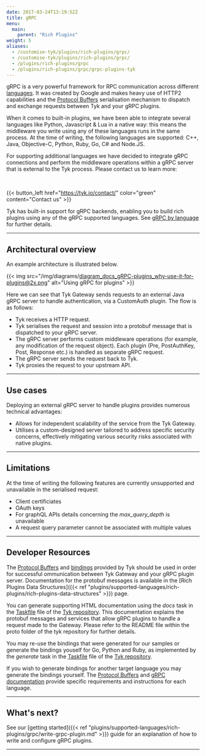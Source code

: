 ```yaml
---
date: 2017-03-24T13:19:52Z
title: gRPC
menu:
  main:
    parent: "Rich Plugins"
weight: 5
aliases:
  - /customise-tyk/plugins/rich-plugins/grpc/
  - /customise-tyk/plugins/rich-plugins/grpc/
  - /plugins/rich-plugins/grpc
  - /plugins/rich-plugins/grpc/grpc-plugins-tyk
---
```


gRPC is a very powerful framework for RPC communication across different [languages](https://www.grpc.io/docs). It was created by Google and makes heavy use of HTTP2 capabilities and the [Protocol Buffers](https://developers.google.com/protocol-buffers/) serialisation mechanism to dispatch and exchange requests between Tyk and your gRPC plugins.

When it comes to built-in plugins, we have been able to integrate several languages like Python, Javascript & Lua in a native way: this means the middleware you write using any of these languages runs in the same process. At the time of writing, the following languages are supported: C++, Java, Objective-C, Python, Ruby, Go, C# and Node.JS.

For supporting additional languages we have decided to integrate gRPC connections and perform the middleware operations within a gRPC server that is external to the Tyk process. Please contact us to learn more:

</br>

{{< button_left href="https://tyk.io/contact/" color="green" content="Contact us" >}}

Tyk has built-in support for gRPC backends, enabling you to build rich plugins using any of the gRPC supported languages. See [gRPC by language](http://www.grpc.io/docs/) for further details.

---

## Architectural overview

An example architecture is illustrated below.

{{< img src="/img/diagrams/diagram_docs_gRPC-plugins_why-use-it-for-plugins@2x.png" alt="Using gRPC for plugins" >}}

Here we can see that Tyk Gateway sends requests to an external Java gRPC server to handle authentication, via a CustomAuth plugin. The flow is as follows:

- Tyk receives a HTTP request.
- Tyk serialises the request and session into a protobuf message that is dispatched to your gRPC server. 
- The gRPC server performs custom middleware operations (for example, any modification of the request object). Each plugin (Pre, PostAuthKey, Post, Response etc.) is handled as separate gRPC request.
- The gRPC server sends the request back to Tyk.
- Tyk proxies the request to your upstream API.

---

## Use cases

Deploying an external gRPC server to handle plugins provides numerous technical advantages:

- Allows for independent scalability of the service from the Tyk Gateway.
- Utilises a custom-designed server tailored to address specific security concerns, effectively mitigating various security risks associated with native plugins.

---

## Limitations

At the time of writing the following features are currently unsupported and unavailable in the serialised request:
- Client certificiates
- OAuth keys
- For graphQL APIs details concerning the *max_query_depth* is unavailable
- A request query parameter cannot be associated with multiple values

---

## Developer Resources

The [Protocol Buffers](https://github.com/TykTechnologies/tyk/tree/master/coprocess/proto ) and [bindings](https://github.com/TykTechnologies/tyk/tree/master/coprocess/bindings) provided by Tyk should be used in order for successful ommunication between Tyk Gateway and your gRPC plugin server. Documentation for the protobuf messages is available in the [Rich Plugins Data Structures]({{< ref "plugins/supported-languages/rich-plugins/rich-plugins-data-structures" >}}) page.

You can generate supporting HTML documentation using the *docs* task in the [Taskfile](https://github.com/TykTechnologies/tyk/blob/master/coprocess/proto/Taskfile.yml) file of the [Tyk repository](https://github.com/TykTechnologies/tyk). This documentation explains the protobuf messages and services that allow gRPC plugins to handle a request made to the Gateway. Please refer to the README file within the proto folder of the tyk repository for further details.

You may re-use the bindings that were generated for our samples or generate the bindings youself for Go, Python and Ruby, as implemented by the *generate* task in the [Taskfile](https://github.com/TykTechnologies/tyk/blob/master/coprocess/proto/Taskfile.yml) file of the [Tyk repository](https://github.com/TykTechnologies/tyk).

If you wish to generate bindings for another target language you may generate the bindings yourself. The [Protocol Buffers](https://developers.google.com/protocol-buffers/) and [gRPC documentation](http://www.grpc.io/docs) provide specific requirements and instructions for each language.

---

## What's next?

See our [getting started]({{< ref "plugins/supported-languages/rich-plugins/grpc/write-grpc-plugin.md" >}}) guide for an explanation of how to write and configure gRPC plugins.

---

